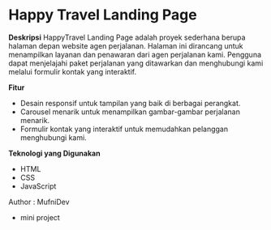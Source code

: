 # Happy Travel Landing Page


**Deskripsi**
HappyTravel Landing Page adalah proyek sederhana berupa halaman depan website agen perjalanan. Halaman ini dirancang untuk menampilkan layanan dan penawaran dari agen perjalanan kami. Pengguna dapat menjelajahi paket perjalanan yang ditawarkan dan menghubungi kami melalui formulir kontak yang interaktif.

**Fitur**
- Desain responsif untuk tampilan yang baik di berbagai perangkat.
- Carousel menarik untuk menampilkan gambar-gambar perjalanan menarik.
- Formulir kontak yang interaktif untuk memudahkan pelanggan menghubungi kami.

**Teknologi yang Digunakan**
- HTML
- CSS
- JavaScript

Author : MufniDev

* mini project
